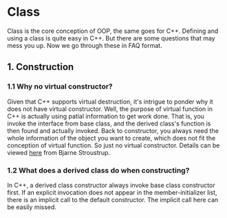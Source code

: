 # Class

Class is the core conception of OOP, the same goes for C++. Defining and using
a class is quite easy in C++. But there are some questions that may mess you
up. Now we go through these in FAQ format.

## 1. Construction

### 1.1 Why no virtual constructor?

Given that C++ supports virtual destruction, it's intrigue to ponder why it
does not have virtual constructor. Well, the purpose of virtual function in C++
is actually using patial information to get work done. That is, you invoke the
interface from base class, and the derived class's function is then found and
actually invoked. Back to constructor, you always need the whole information of
the object you want to create, which does not fit the conception of virtual
function.  So just no virtual constructor. Details can be viewed
[here](http://www.stroustrup.com/bs_faq2.html#virtual-ctor) from Bjarne
Stroustrup.

### 1.2 What does a derived class do when constructing?

In C++, a derived class constructor always invoke base class constructor first.
If an explicit invocation does not appear in the member-initializer list, there
is an implicit call to the default constructor. The implicit call here can be
easily missed.
